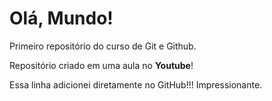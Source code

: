 # Olá, Mundo!
 Primeiro repositório do curso de Git e Github.

Repositório criado em uma aula no **Youtube**!

Essa linha adicionei diretamente no GitHub!!! Impressionante.
